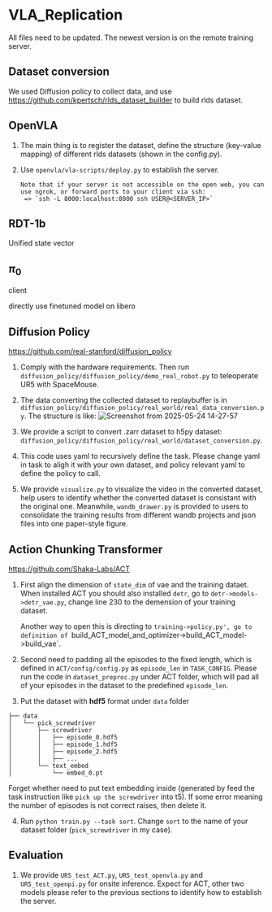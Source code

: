 # VLA_Replication
All files need to be updated. The newest version is on the remote training server.

## Dataset conversion
We used Diffusion policy to collect data, and use https://github.com/kpertsch/rlds_dataset_builder to build rlds dataset.

## OpenVLA
1. The main thing is to register the dataset, define the structure (key-value mapping) of different rlds datasets (shown in the config.py).

2. Use `openvla/vla-scripts/deploy.py` to establish the server.
   ```
   Note that if your server is not accessible on the open web, you can use ngrok, or forward ports to your client via ssh:
    => `ssh -L 8000:localhost:8000 ssh USER@<SERVER_IP>`
   ```
## RDT-1b
Unified state vector

## $\pi_0$
client

directly use finetuned model on libero

## Diffusion Policy
https://github.com/real-stanford/diffusion_policy

1. Comply with the hardware requirements. Then run `diffusion_policy/diffusion_policy/demo_real_robot.py` to teleoperate UR5 with SpaceMouse.

2. The data converting the collected dataset to replaybuffer is in `diffusion_policy/diffusion_policy/real_world/real_data_conversion.py`. The structure is like:
![Screenshot from 2025-05-24 14-27-57](https://github.com/user-attachments/assets/ad8eedb2-1614-470c-9792-650f9b1aece3)

3. We provide a script to convert .zarr dataset to h5py dataset: `diffusion_policy/diffusion_policy/real_world/dataset_conversion.py`.

4. This code uses yaml to recursively define the task. Please change yaml in task to aligh it with your own dataset, and policy relevant yaml to define the policy to call.

5. We provide `visualize.py` to visualize the video in the converted dataset, help users to identify whether the converted dataset is consistant with the original one. Meanwhile, `wandb_drawer.py` is provided to users to consolidate the training results from different wandb projects and json files into one paper-style figure.
## Action Chunking Transformer
https://github.com/Shaka-Labs/ACT
1. First align the dimension of `state_dim` of vae and the training dataet.
   When installed ACT you should also installed `detr`, go to `detr->models->detr_vae.py`, change line 230 to the demension of your training dataset.

   Another way to open this is directing to `training->policy.py', go to definition of `build_ACT_model_and_optimizer->build_ACT_model->build_vae`.

2. Second need to padding all the episodes to the fixed length, which is defined in `ACT/config/config.py` as `episode_len` in `TASK_CONFIG`. Please run the code in `dataset_preproc.py` under ACT folder, which will pad all of your episodes in the dataset to the predefined `episode_len`.

3. Put the dataset with **hdf5** format under `data` folder
```
├── data
│   └── pick_screwdriver
│       ├── screwdriver
│       │   ├── episode_0.hdf5
│       │   ├── episode_1.hdf5
│       │   ├── episode_2.hdf5
│       │   ├── ...
│       └── text_embed
│           └── embed_0.pt
```
Forget whether need to put text embedding inside (generated by feed the task instruction like `pick up the screwdriver` into t5). If some error meaning the number of episodes is not correct raises, then delete it.

4. Run `python train.py --task sort`. Change `sort` to the name of your dataset folder (`pick_screwdriver` in my case).

## Evaluation
1. We provide `UR5_test_ACT.py`, `UR5_test_openvla.py` and `UR5_test_openpi.py` for onsite inference. Expect for ACT, other two models please refer to the previous sections to identify how to establish the server.

